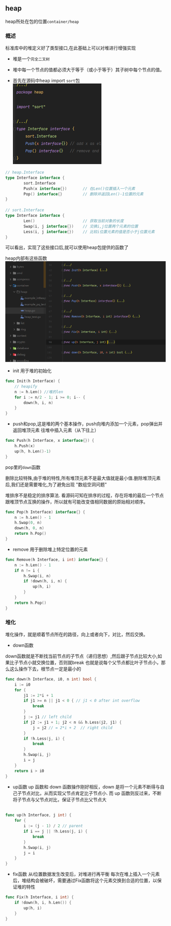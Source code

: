 ## heap

heap所处在包的位置`container/heap`

### 概述

标准库中的堆定义好了类型接口,在此基础上可以对堆进行增强实现
- 堆是一个`完全二叉树`
- 堆中每一个节点的值都必须大于等于（或小于等于）其子树中每个节点的值。

- 首先在源码中heap import `sort`包
![](.README_images/28bd1925.png)

```go
// heap.Interface
type Interface interface {
        sort.Interface
        Push(x interface{})       // 在Len()位置插入一个元素
        Pop() interface{}         // 删除并返回Len()-1位置的元素
}

// sort.Interface
type Interface interface {
        Len()                     // 获取当前对象的长度
        Swap(i, j interface{})    // 交换i,j位置两个元素的位置
        Less(i, j interface{})    // 比较i位置元素的值是否小于j位置元素
}
```
可以看出，实现了这些接口后,就可以使用heap包提供的函数了

heap内部有这些函数
![](.README_images/5d00252e.png)

- init 用于堆的初始化
```go
func Init(h Interface) {
	// heapify
	n := h.Len() //堆的len
	for i := n/2 - 1; i >= 0; i-- {
		down(h, i, n)
	}
}
```

- push和pop,这是堆的两个基本操作，push向堆内添加一个元素，pop弹出并返回堆顶元素
往堆中插入元素（从下往上）
```go
func Push(h Interface, x interface{}) {
	h.Push(x)
	up(h, h.Len()-1)
}
```

pop里的`down`函数

删除比较特殊,由于堆的特性,所有堆顶元素不是最大值就是最小值.删除堆顶元素后,我们还是需要堆化,为了避免出现 "数组空洞问题"

堆排序不是稳定的排序算法.
看源码可知在排序的过程，存在将堆的最后一个节点跟堆顶节点互换的操作，所以就有可能改变值相同数据的原始相对顺序。

```go
func Pop(h Interface) interface{} {
	n := h.Len() - 1
	h.Swap(0, n)
	down(h, 0, n)
	return h.Pop()
}
```

- remove   用于删除堆上特定位置的元素

```go
func Remove(h Interface, i int) interface{} {
	n := h.Len() - 1
	if n != i {
		h.Swap(i, n)
		if !down(h, i, n) {
			up(h, i)
		}
	}
	return h.Pop()
}
```
### 堆化 

堆化操作，就是顺着节点所在的路径，向上或者向下，对比，然后交换。

- down函数

down函数就是不断找当前节点的子节点（递归思想）,然后跟子节点比较大小,如果比子节点小就交换位置，否则就break
也就是说每个父节点都比叶子节点小，那么这么操作下去，根节点一定是最小的

```go
func down(h Interface, i0, n int) bool {
	i := i0
	for {
		j1 := 2*i + 1
		if j1 >= n || j1 < 0 { // j1 < 0 after int overflow
			break
		}
		j := j1 // left child
		if j2 := j1 + 1; j2 < n && h.Less(j2, j1) {
			j = j2 // = 2*i + 2  // right child
		}
		if !h.Less(j, i) {
			break
		}
		h.Swap(i, j)
		i = j
	}
	return i > i0
}
```

- up函数
up 函数和 down 函数操作刚好相反，down 是将一个元素不断得与自己子节点对比，从而实现父节点肯定比子节点小.
而 up 函数则反过来，不断将子节点与父节点对比，保证子节点比父节点大
```go

func up(h Interface, j int) {
	for {
		i := (j - 1) / 2 // parent
		if i == j || !h.Less(j, i) {
			break
		}
		h.Swap(i, j)
		j = i
	}
}

```
- fix函数
从i位置数据发生改变后，对堆进行再平衡
每次在堆上插入一个元素后，堆结构会被破坏，需要通过Fix函数将这个元素交换到合适的位置，以保证堆的特性

```go
func Fix(h Interface, i int) {
	if !down(h, i, h.Len()) {
		up(h, i)
	}
}
```







